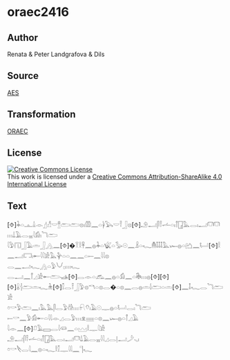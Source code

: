 # oraec2416

## Author

Renata & Peter Landgrafova & Dils

## Source

[AES](https://github.com/simondschweitzer/aes)

## Transformation

[ORAEC](https://oraec.github.io/)

## License

<a rel="license" href="http://creativecommons.org/licenses/by-sa/4.0/"><img alt="Creative Commons License" style="border-width:0" src="https://i.creativecommons.org/l/by-sa/4.0/88x31.png" /></a><br />This work is licensed under a <a rel="license" href="http://creativecommons.org/licenses/by-sa/4.0/">Creative Commons Attribution-ShareAlike 4.0 International License</a>

## Text

[⯑]𓇓𓏏𓊵𓏙𓁹𓊨𓀭𓎟𓊽𓂧𓂧𓊖𓏤𓏃𓈖𓏏𓋀𓅂𓎟𓍋𓃀𓊖[⯑]𓄂𓂝𓋴𓍋𓌡𓏏𓏤𓋾𓉗𓅓𓂋𓏤𓂝𓋮𓋮𓏥𓍑𓄿𓂋𓈇𓇋𓀁𓏤𓆓𓂧<br>
𓇋𓅱𓉔𓃀𓄿𓏛𓃀𓂻𓈖[⯑]�𓎝𓎛𓋹𓈖𓐍𓇓𓏏𓆤𓏏𓅭𓇳𓈖𓏎𓏏𓆑𓄟𓄤𓄤𓄤𓅓𓆱𓐍𓏏𓂚𓈖𓂡[⯑]𓎛𓈖𓂝𓉐𓏤𓄡𓇋𓇋𓀀𓅓𓊿𓏏𓏏𓈖𓈖𓏏𓍿𓈖𓇋𓇋𓊖<br>
𓂋𓈖𓂝𓆑𓂻𓏏𓅱𓄋𓊪𓏥𓆑<br>
𓂋𓂝𓈖𓋾𓈎𓀀𓄡𓂧𓊛[⯑]𓂋𓁹𓏏𓃹𓈖𓐍𓏏𓀁𓈖𓏏𓇗𓏥𓐍[⯑][⯑][⯑]𓏇𓐪𓂧𓏛𓆑𓇔[⯑]𓎿𓂋𓍋𓃀𓅱𓊖𓎔𓏏𓊖𓂋�𓏏𓊖𓈖𓂋𓐍𓏛𓌃𓂧𓏏𓏛[⯑]𓈖𓄤𓆑𓂋𓆓𓂧𓀀<br>
𓏌𓎡𓅱𓂧𓈖𓏤𓅓𓅓𓋴𓂋𓅱𓀙𓏥𓍯𓄣𓏤𓄿𓇳𓊃𓐍𓏏𓂡𓂋𓏤𓆓𓂧<br>
𓍿𓎡𓈖𓅱𓀁𓄡𓏏𓇋𓇋𓁹𓈎𓂋𓅱𓏥𓁷𓈈𓏏𓊖𓈖𓆱𓐍𓏏𓋾𓈎𓄿<br>
𓇋𓁹𓈖[⯑]𓍔𓄿𓈙𓂋𓇋𓆛𓈖𓏏𓈉𓎛𓊃𓇋𓀀<br>
𓄂𓂝𓋴𓍋𓌡𓏏𓏤𓋾𓉗𓅓𓂋𓏤𓂝𓋮𓍑𓄿𓂋𓈇𓇋𓇋𓈎𓂋𓊤𓂝𓌳𓈅𓏤<br>
𓏌𓎡𓌸𓂋𓇋𓈖𓊖𓏏𓆑𓎛𓎿𓊃𓇋𓇋𓈖𓊹𓆑<br>
